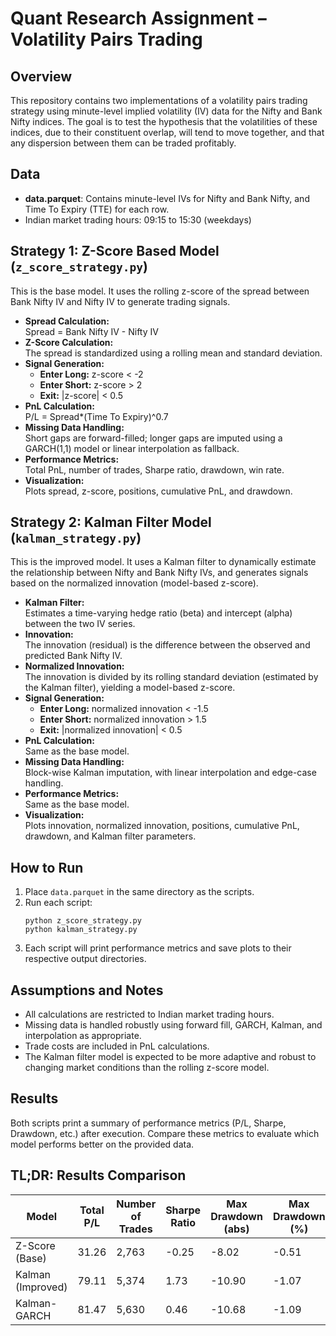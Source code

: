 # Quant Research Assignment – Volatility Pairs Trading

## Overview

This repository contains two implementations of a volatility pairs trading strategy using minute-level implied volatility (IV) data for the Nifty and Bank Nifty indices. The goal is to test the hypothesis that the volatilities of these indices, due to their constituent overlap, will tend to move together, and that any dispersion between them can be traded profitably.

## Data

- **data.parquet**: Contains minute-level IVs for Nifty and Bank Nifty, and Time To Expiry (TTE) for each row.
- Indian market trading hours: 09:15 to 15:30 (weekdays)

## Strategy 1: Z-Score Based Model (`z_score_strategy.py`)

This is the base model. It uses the rolling z-score of the spread between Bank Nifty IV and Nifty IV to generate trading signals.

- **Spread Calculation:**  
    Spread = Bank Nifty IV - Nifty IV
- **Z-Score Calculation:**  
  The spread is standardized using a rolling mean and standard deviation.
- **Signal Generation:**  
  - **Enter Long:** z-score < -2
  - **Enter Short:** z-score > 2
  - **Exit:** |z-score| < 0.5
- **PnL Calculation:**  
    P/L = Spread*(Time To Expiry)^0.7
- **Missing Data Handling:**  
  Short gaps are forward-filled; longer gaps are imputed using a GARCH(1,1) model or linear interpolation as fallback.
- **Performance Metrics:**  
  Total PnL, number of trades, Sharpe ratio, drawdown, win rate.
- **Visualization:**  
  Plots spread, z-score, positions, cumulative PnL, and drawdown.

## Strategy 2: Kalman Filter Model (`kalman_strategy.py`)

This is the improved model. It uses a Kalman filter to dynamically estimate the relationship between Nifty and Bank Nifty IVs, and generates signals based on the normalized innovation (model-based z-score).

- **Kalman Filter:**  
  Estimates a time-varying hedge ratio (beta) and intercept (alpha) between the two IV series.
- **Innovation:**  
  The innovation (residual) is the difference between the observed and predicted Bank Nifty IV.
- **Normalized Innovation:**  
  The innovation is divided by its rolling standard deviation (estimated by the Kalman filter), yielding a model-based z-score.
- **Signal Generation:**  
  - **Enter Long:** normalized innovation < -1.5
  - **Enter Short:** normalized innovation > 1.5
  - **Exit:** |normalized innovation| < 0.5
- **PnL Calculation:**  
  Same as the base model.
- **Missing Data Handling:**  
  Block-wise Kalman imputation, with linear interpolation and edge-case handling.
- **Performance Metrics:**  
  Same as the base model.
- **Visualization:**  
  Plots innovation, normalized innovation, positions, cumulative PnL, drawdown, and Kalman filter parameters.

## How to Run

1. Place `data.parquet` in the same directory as the scripts.
2. Run each script:
   ```
   python z_score_strategy.py
   python kalman_strategy.py
   ```
3. Each script will print performance metrics and save plots to their respective output directories.

## Assumptions and Notes

- All calculations are restricted to Indian market trading hours.
- Missing data is handled robustly using forward fill, GARCH, Kalman, and interpolation as appropriate.
- Trade costs are included in PnL calculations.
- The Kalman filter model is expected to be more adaptive and robust to changing market conditions than the rolling z-score model.

## Results

Both scripts print a summary of performance metrics (P/L, Sharpe, Drawdown, etc.) after execution. Compare these metrics to evaluate which model performs better on the provided data.

## TL;DR: Results Comparison

| Model                | Total P/L | Number of Trades | Sharpe Ratio | Max Drawdown (abs) | Max Drawdown (%) | Win Rate |
|----------------------|-----------|------------------|--------------|--------------------|------------------|----------|
| Z-Score (Base)       | 31.26     | 2,763            | -0.25        | -8.02              | -0.51            | 0.26     |
| Kalman (Improved)    | 79.11     | 5,374            | 1.73         | -10.90             | -1.07            | 0.25     |
| Kalman-GARCH         | 81.47     | 5,630            | 0.46         | -10.68             | -1.09            | 0.24     |
